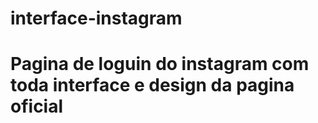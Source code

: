 # interface-instagram
#  Pagina de loguin do instagram com toda interface e design da pagina oficial
